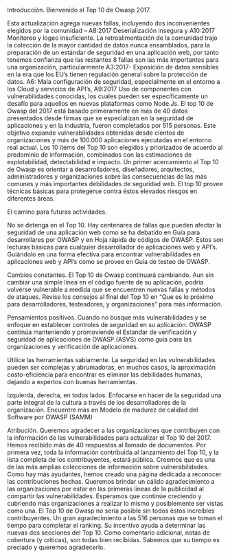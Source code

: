 Introducción.
Bienvenido al Top 10 de Owasp 2017.

Esta actualización agrega nuevas fallas, incluyendo dos inconvenientes elegidos por la comunidad – A8:2017 Deserialización insegura y A10:2017 Monitoreo y logeo insuficiente.
La retroalimentación de la comunidad trajo la colección de la mayor cantidad de datos nunca ensamblados, para la preparación de un estándar de seguridad en una aplicación web, por tanto tenemos confianza que las restantes 8 fallas son las más importantes para una organización, particularmente A3:2017- Exposición de datos sensibles en la era que los EU’s tienen regulación general sobre la protección de datos. A6: Mala configuración de seguridad, especialmente en el entorno a los Cloud y servicios de API’s, A9:2017 Uso de componentes con vulnerabilidades conocidas, los cuales pueden ser específicamente un desafío para aquellos en nuevas plataformas como Node.Js.
El top 10 de Owasp del 2017 está basado primeramente en más de 40 datos presentados desde firmas que se especializan en la seguridad de aplicaciones y en la industria, fueron completados por 515 personas.
Este objetivo expande vulnerabilidades obtenidas desde cientos de organizaciones y más de 100.000 aplicaciones ejecutadas en el entorno real actual. Los 10 items del Top 10 son elegidos y priorizados de acuerdo al predominio de información, combinados con las estimaciones de explotabilidad, detectabilidad e impacto.
Un primer acercamiento al Top 10 de Owasp es orientar a desarrolladores, diseñadores, arquitectos, administradores y organizaciones sobre las consecuencias de las más comunes y más importantes debilidades de seguridad web. El top 10 provee técnicas básicas para protegerse contra éstos elevados riesgos en diferentes áreas.

El camino para futuras actividades.

No se detenga en el Top 10. Hay centenares de fallas que pueden afectar la seguridad de una aplicación web como se ha debatido en Guía para desarrollares por OWASP  y en Hoja rápida de códigos de OWASP. Estos son lecturas básicas para cualquier desarrollador de aplicaciones web y API’s. Guiándolo en una forma efectiva para encontrar vulnerabilidades en aplicaciones web y API’s como se provee en Guía de testeo de  OWASP.

Cambios constantes. El Top 10 de Owasp continuará cambiando. Aun sin cambiar una simple línea en el código fuente de su aplicación, podría volverse vulnerable a medida que se encuentren nuevas fallas y métodos de ataques. Revise los consejos al final del Top 10 en “Que es lo próximo para desarrolladores, testeadores, y organizaciones” para más información.

Pensamientos positivos. Cuando no busque más vulnerabilidades y se enfoque en establecer controles de seguridad en su aplicación. OWASP continúa manteniendo y promoviendo el Estandar de verificación y seguridad de aplicaciones de OWASP.(ASVS) como guía para las organizaciones y verificación de aplicaciones.

Utilice las herramientas sabiamente. La seguridad en las vulnerabilidades pueden ser complejas y abrumadoras, en muchos casos, la aproximación costo-eficiencia para encontrar es eliminar las debilidades humanas, dejando a expertos con buenas herramientas.

Izquierda, derecha, en todos lados. Enfocarse en hacer de la seguridad una parte integral de la cultura a través de los desarrolladores de la organización. Encuentre más en Modelo de madurez de calidad del Software por OWASP (SAMM)


Atribución.
Queremos agradecer a las organizaciones que contribuyen con la información de las vulnerabilidades para actualizar el Top 10 del 2017. Hemos recibido más de 40 respuestas al llamado de documentos. Por primera vez, toda la información contribuida al lanzamiento del Top 10, y la lista completa de los contribuyentes, estará pública. Creemos que es una de las más amplias colecciones de información sobre vulnerabilidades.
Como hay más ayudantes, hemos creado una página dedicada a reconocer las contribuciones hechas. Queremos brindar un cálido agradecimiento a las organizaciones por estar en las primeras líneas de la publicidad al compartir las vulnerabilidades.
Esperamos que continúe creciendo y cubriendo más organizaciones a realizar lo mismo y posiblemente ser vistas como una. El Top 10 de Owasp no sería posible sin todos éstos increíbles contribuyentes.
Un gran agradecimiento a las 516 personas que se toman el tiempo para completar el ranking. Su incentivo ayuda a determinar las nuevas dos secciones del Top 10. Como comentario adicional, notas de cobertura (y críticas), son todas bien recibidas.
Sabemos que su tiempo es preciado y queremos agradecerlo.
